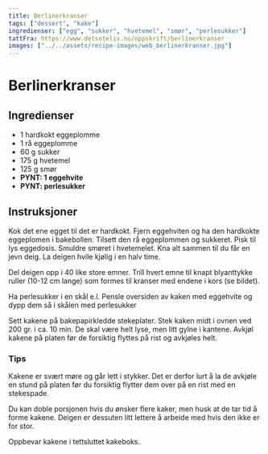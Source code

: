 ```yaml
---
title: Berlinerkranser
tags: ["dessert", "kake"]
ingredienser: ["egg", "sukker", "hvetemel", "smør", "perlesukker"]
tattFra: https://www.detsoteliv.no/oppskrift/berlinerkranser
images: ["../../assets/recipe-images/web_berlinerkranser.jpg"]
---
```


# Berlinerkranser

## Ingredienser

- 1 hardkokt eggeplomme
- 1 rå eggeplomme
- 60 g sukker
- 175 g hvetemel
- 125 g smør
- **PYNT: 1 eggehvite**
- **PYNT: perlesukker**

## Instruksjoner

Kok det ene egget til det er hardkokt. Fjern eggehviten og ha den hardkokte eggeplomen i bakebollen. Tilsett den rå eggeplommen og sukkeret. Pisk til lys eggedosis. Smuldre smøret i hvetemelet. Kna alt sammen til du får en jevn deig. La deigen hvile kjølig i en halv time.

Del deigen opp i 40 like store emner. Trill hvert emne til knapt blyanttykke ruller (10-12 cm lange) som formes til kranser med endene i kors (se bildet).

Ha perlesukker i en skål e.l. Pensle oversiden av kaken med eggehvite og dypp dem så i skålen med perlesukker

Sett kakene på bakepapirkledde stekeplater. Stek kaken midt i ovnen ved 200 gr. i ca. 10 min. De skal være helt lyse, men litt gylne i kantene. Avkjøl kakene på platen før de forsiktig flyttes på rist og avkjøles helt.

### Tips

Kakene er svært møre og går lett i stykker. Det er derfor lurt å la de avkjøle en stund på platen før du forsiktig flytter dem over på en rist med en stekespade.

Du kan doble porsjonen hvis du ønsker flere kaker, men husk at de tar tid å forme kakene. Deigen er dessuten litt lettere å arbeide med hvis den ikke er for stor.

Oppbevar kakene i tettsluttet kakeboks.

